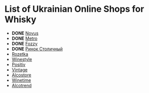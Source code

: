 # List of Ukrainian Online Shops for Whisky

- **DONE** [Novus](http://novus.zakaz.ua) 
- **DONE** [Metro](http://metro.zakaz.ua)
- **DONE** [Fozzy](http://fozzy.zakaz.ua)
- **DONE** [Ринок Столичный](http://stolichnyi.zakaz.ua)
- [Rozetka](http://rozetka.com)
- [Winestyle](http://winestyle.com.ua/)
- [Positiv](http://positiv.com.ua/)
- [Vintage](http://vintagemarket.com.ua/)
- [Alcostore](http://alcostore.com.ua/)
- [Winetime](http://winetime.com.ua/)
- [Alcotrend](http://alcotrend.com.ua/)
